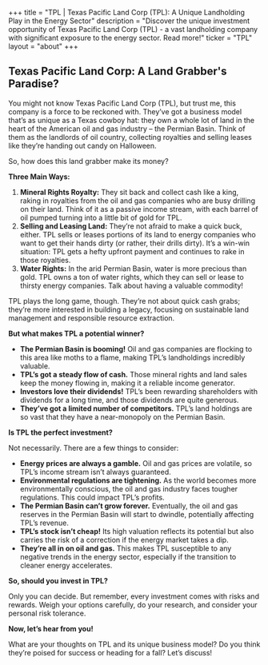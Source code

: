 +++
title = "TPL |  Texas Pacific Land Corp (TPL): A Unique Landholding Play in the Energy Sector"
description = "Discover the unique investment opportunity of Texas Pacific Land Corp (TPL) - a vast landholding company with significant exposure to the energy sector. Read more!"
ticker = "TPL"
layout = "about"
+++

        


## Texas Pacific Land Corp: A Land Grabber's Paradise?

You might not know Texas Pacific Land Corp (TPL), but trust me, this company is a force to be reckoned with. They’ve got a business model that’s as unique as a Texas cowboy hat: they own a whole lot of land in the heart of the American oil and gas industry – the Permian Basin. Think of them as the landlords of oil country, collecting royalties and selling leases like they’re handing out candy on Halloween. 

So, how does this land grabber make its money? 

**Three Main Ways:**

1. **Mineral Rights Royalty:** They sit back and collect cash like a king, raking in royalties from the oil and gas companies who are busy drilling on their land. Think of it as a passive income stream, with each barrel of oil pumped turning into a little bit of gold for TPL.
2. **Selling and Leasing Land:**  They’re not afraid to make a quick buck, either. TPL sells or leases portions of its land to energy companies who want to get their hands dirty (or rather, their drills dirty). It’s a win-win situation: TPL gets a hefty upfront payment and continues to rake in those royalties.
3. **Water Rights:** In the arid Permian Basin, water is more precious than gold. TPL owns a ton of water rights, which they can sell or lease to thirsty energy companies. Talk about having a valuable commodity!

TPL plays the long game, though. They’re not about quick cash grabs; they’re more interested in building a legacy, focusing on sustainable land management and responsible resource extraction. 

**But what makes TPL a potential winner?**

* **The Permian Basin is booming!** Oil and gas companies are flocking to this area like moths to a flame, making TPL’s landholdings incredibly valuable. 
* **TPL’s got a steady flow of cash.** Those mineral rights and land sales keep the money flowing in, making it a reliable income generator. 
* **Investors love their dividends!** TPL’s been rewarding shareholders with dividends for a long time, and those dividends are quite generous.  
* **They’ve got a limited number of competitors.** TPL’s land holdings are so vast that they have a near-monopoly on the Permian Basin. 

**Is TPL the perfect investment?**

Not necessarily. There are a few things to consider:

* **Energy prices are always a gamble.** Oil and gas prices are volatile, so TPL’s income stream isn’t always guaranteed. 
* **Environmental regulations are tightening.** As the world becomes more environmentally conscious, the oil and gas industry faces tougher regulations. This could impact TPL’s profits. 
* **The Permian Basin can’t grow forever.** Eventually, the oil and gas reserves in the Permian Basin will start to dwindle, potentially affecting TPL’s revenue.
* **TPL’s stock isn’t cheap!** Its high valuation reflects its potential but also carries the risk of a correction if the energy market takes a dip.
* **They’re all in on oil and gas.** This makes TPL susceptible to any negative trends in the energy sector, especially if the transition to cleaner energy accelerates.

**So, should you invest in TPL?**

Only you can decide.  But remember, every investment comes with risks and rewards. Weigh your options carefully, do your research, and consider your personal risk tolerance. 

**Now, let’s hear from you!**

What are your thoughts on TPL and its unique business model? Do you think they’re poised for success or heading for a fall?  Let’s discuss! 

        